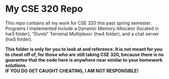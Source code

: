 # My CSE 320 Repo

This repo contains all my work for CSE 320 this past spring semester.  Programs I implemented include a Dynamic Memory Allocator (located in hw3 folder), "Dumb" Terminal Multiplexor (hw4 folder), and a chat server (hw5 folder).

**This folder is only for you to look at and reference.  It is _not_ meant for you to cheat off of, for those who are still taking CSE 320, because there is no guarantee that the code here is anywhere near similar to your homework solutions.  
IF YOU DO GET CAUGHT CHEATING, I AM NOT RESPONSIBLE!**
